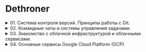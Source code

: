 # Dethroner

<details><summary>01. Система контроля версий. Принципы работы с Git.</summary>
<p>

### Git:

Знакомство с git [Инструкция](https://githowto.com/ru).
Канал с видеоматериалами по [git](https://www.youtube.com/playlist?list=PLg5SS_4L6LYstwxTEOU05E0URTHnbtA0l).

</p>
</details>

<details><summary>02. Командные чаты и системы управления задачами.</summary>
<p>

### ChatOps:

В данном домашнем задании было сделано:
- Добавлен функционал использования Pull Request Template
- Интеграция Slack с github
- Интеграция Репозитория и Slack с travis

### Использование Pull Request Template
Pull Request Template - это технология github для шаблонизироания Pull Request'а (PR).
Для его использования, необходимо в корне проекта создать папку `.github`, в которую поместить шаблон с именем `PULL_REQUEST_TEMPLATE.md`

### Интеграция Slack с github
Для интеграции slack с github Для начала необходимо добавить приложение github в slack [инструкция](https://get.slack.help/hc/en-us/articles/232289568-GitHub-for-Slack).
Далее, создать канал в в slack (мой канал: #995), после чего выполнить команаду:

    /github subscribe Dethroner/practice-git commits:all

### Интеграция репозитория и slack с travis
Для использования travis, необходимо в корень репозитория добавить файл `.travis.yml`, в котором описать инструкции по запуску сборки travis.
Для интеграции со slack необходимо добавить в slack приложение Travis CI, выбрать канал для уведомлений и сгенерировать токен.
Для обеспечения безопасности, данный токен необходимо зашифровать. Это можно сделать с помощью утилиты travis.
<details><summary>Инструкция по интеграции со slack (для Ubuntu 18.04):</summary>
<p>
1. Необходимо авторизоваться через github на сайте [travis](https://travis-ci.com).
2. Удаляем стандартый ruby из ubuntu, т.к. он немного кривой.

```shell
sudo apt-get remove ruby
```

3. Установим дополнительные пакеты

```shell
sudo apt install autoconf bison build-essential libssl-dev libyaml-dev libreadline6-dev zlib1g-dev libncurses5-dev libffi-dev libgdbm5 libgdbm-dev
```

4. Установим rbenv

```shell
git clone https://github.com/rbenv/rbenv.git ~/.rbenv
echo 'export PATH="$HOME/.rbenv/bin:$PATH"' >> ~/.bashrc
echo 'eval "$(rbenv init -)"' >> ~/.bashrc
```

5. Проверим, что все установилось корректно

```shell
source ~/.bashrc
type rbenv
```
На экран выведется:

```shell
Output
rbenv is a function
rbenv ()
{
    local command;
    command="${1:-}";
    if [ "$#" -gt 0 ]; then
        shift;
    fi;
    case "$command" in
        rehash | shell)
            eval "$(rbenv "sh-$command" "$@")"
        ;;
        *)
            command rbenv "$command" "$@"
        ;;
    esac
}
```

6. Усстановим ruby-build plugin. Он необходим для использования команды `rbenv install`

```shell
git clone https://github.com/rbenv/ruby-build.git ~/.rbenv/plugins/ruby-build
```

7. Выведем список того, что мы можем установить

```shell
rbenv install -l
```

8. Выберем необходимую версию руби (я выбрал 2.6.3), установим её, сделаем используемой по умолчанию и проверим, что версия установилась корректно

```shell
rbenv install 2.6.3
rbenv global 2.6.3
ruby -v
```

9. Устанавливать утилиту travis необходимо через gem (это утилита управления библиотеками и пакетами ruby). Для начала установим bundler, который необходим для управления зависимостями пакетов

```shell
gem install bundler
```

10. Теперь установим travis

```shell
gem install travis
```

11. Авторизуемся чезер утилиту travis

```shell
travis login --com
```

12. Теперь зашифруем токен с помощью утилиты travis. Мы должны находиться в папке с нашим репозиторием и в нем должен присутствовать файл `.travis.yml`

```shell
cd ~/otus/SJay3_infra
travis encrypt "devops-team-otus:<ваш_токен>#dmitriy_usachev" \
--add notifications.slack.rooms --com
```

13. travis автоматически добавит в файл `.travis.yml` шифрованый токен для уведомлений в slack. Остается только закоммитить изменения в файле.

</p>
</details>

<details><summary>Инструкция по интеграции со slack (для Windows):</summary>
<p>

Не завершена пока!!!

Устанавливаем [ruby](https://www.ruby-lang.org/ru/documentation/installation/), [rubygems](https://rubygems.org/pages/download) и с помощью gem установить [travis](https://github.com/travis-ci/travis.rb#installation).  

[Авторизируемся через утилиту travis](https://github.com/travis-ci/travis.rb#login).    
```
    travis login --com
```
[Шифруем пароль](https://github.com/travis-ci/travis.rb#encrypt).  
```
    travis encrypt "<команда>:<токен>#<имя_канала>" --add notifications.slack.rooms --com
```

</p>
</details>


### Самостоятельная работа (Добиться успешного билда)
В файле `play-travis/test.py` была допущена ошибка в 6 строке.

```python
self.assertEqual(1 + 1, 1)
```
Эта функция всегда будет возвращать false по скольку, проверяем равнество 2-х чисел. В данном случае 2 не равно 1.
Необходимо исправить эту строку приведя её к виду:

```python
self.assertEqual(1, 1)
```

</p>
</details>

<details><summary>03. Знакомство с облачной инфраструктурой и облачными сервисами.</summary>
<p>

### gcloud:

Устанавливаем по [инструкции](https://cloud.google.com/sdk/docs).

Авторизируемся в системе:
```
gcloud init
```
Создаём новый проект и переключаемся на него:
```
gcloud projects create infra-999999
gcloud config set project infra-999999
```
Сгенерируем ключи `ssh-keygen -t rsa -f ~/.ssh/gcloud-iowa-key1 -C gcloud-test-usr`,
Добавим приватный ключ в агент: `ssh-add ~/.ssh/gcloud-iowa-key1`
приведём публичную часть к виду:
```
[USERNAME]:ssh-rsa [KEY_VALUE] [USERNAME]
```
и добавим их в gcloud:

```
gcloud compute project-info add-metadata --metadata-from-file ssh-keys=~/.ssh/gcloud-iowa-key1.pub
```

Создаём инстансы:
```
gcloud compute instances create bastion --image-project ubuntu-os-cloud --image-family ubuntu-1604-lts  --zone west1-b --preemptible --machine-type f1-micro
...
gcloud compute instances create --image-project ubuntu-os-cloud --image-family ubuntu-1604-lts  --zone west1-b --preemptible --machine-type f1-micro --no-address
```
Открываем http & https на bastion:

```
gcloud compute instances add-tags bastion --tags http-server,https-server --zone west1-b
```
[Документация](https://cloud.google.com/sdk/gcloud/reference/).

### SSH:

для удобного подключения 
добавляем в файл `~/.ssh/config` информацию о серверах:

```
Host bastion
  Hostname 34.66.166.158
  IdentityFile  ~/.ssh/gcloud-iowa-key1
  User gcloud-test-usr

Host someinternalhost
  Hostname 10.128.0.10
  IdentityFile  ~/.ssh/gcloud-iowa-key1
  ForwardAgent yes
  User gcloud-test-usr
  ProxyCommand ssh -W %h:%p gcloud-test-usr@bastion

```

теперь к someinternalhost можно подключиться командой: `ssh someinternalhost`

### VPN:

Устанавливаем [Pritunl](https://docs.pritunl.com/docs/installation#section-linux-repositories).

Создаём правило для фаервола и применяем к хосту bastion

```
gcloud compute firewall-rules create pritunl --allow udp:15526 --target-tags pritunl
gcloud compute instance add-tags bastion --zone west1-b --tags pritunl
```

### Lets encrypt для Pritunl:

В настройках Pritunl в поле `Lets Encrypt Domain` вводим: `34.66.166.158.sslip.io`, сохраняем настройки и обращаемся по адресу `https://34.66.166.158.sslip.io`. Теперь панелька секьюрна.

</p>
</details>

<details><summary>04. Основные сервисы Google Cloud Platform (GCP)</summary>
<p>

### GCP:

Написаны простейшие скрипты для установки [ruby](https://raw.githubusercontent.com/Dethroner/practice-git/master/config-scripts/install_ruby.sh), [mongodb](https://raw.githubusercontent.com/Dethroner/practice-git/master/config-scripts/install_mongodb.sh), [puma_app](https://raw.githubusercontent.com/Dethroner/practice-git/master/config-scripts/deploy.sh) и объединены в один скрипт [startup-script](https://raw.githubusercontent.com/Dethroner/practice-git/master/config-scripts/startup-script.sh). 

Пример отправки скрипта в GCP хранилище:

```
gsutil mb gs://gcloud-test-user-bckt/  
gsutil cp startup-script.sh gs://gcloud-test-user-bckt/
```

Создаём правило в фаерове:

```
gcloud compute firewall-rules create default-puma-server --allow=tcp:9292 --target-tags=puma-server
```
Создаём инстанс cо скриптом автозапуска и открываем порт: 

```
gcloud compute instances create reddit-app \
  --boot-disk-size=10GB \
  --image=ubuntu-1604-xenial-v20170815a \
  --image-project=ubuntu-os-cloud \
  --machine-type=g1-small \
  --tags puma-server \
  --restart-on-failure \
  --zone west1-b \
  --metadata startup-script-url='wget -O -  https://raw.githubusercontent.com/Dethroner/practice-git/master/config-scripts/startup-script.sh | bash'

```

Инструкция [gsutil](https://cloud.google.com/storage/docs/quickstart-gsutil).

</p>
</details>
